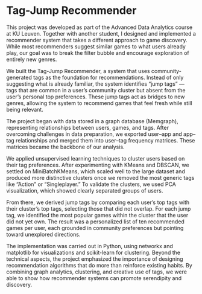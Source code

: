 # Tag-Jump Recommender
This project was developed as part of the Advanced Data Analytics course at KU Leuven. Together with another student, I designed and implemented a recommender system that takes a different approach to game discovery. While most recommenders suggest similar games to what users already play, our goal was to break the filter bubble and encourage exploration of entirely new genres.

We built the Tag-Jump Recommender, a system that uses community-generated tags as the foundation for recommendations. Instead of only suggesting what is already familiar, the system identifies “jump tags” — tags that are common in a user’s community cluster but absent from the user’s personal top preferences. These jump tags act as bridges to new genres, allowing the system to recommend games that feel fresh while still being relevant.

The project began with data stored in a graph database (Memgraph), representing relationships between users, games, and tags. After overcoming challenges in data preparation, we exported user–app and app–tag relationships and merged them into user–tag frequency matrices. These matrices became the backbone of our analysis.

We applied unsupervised learning techniques to cluster users based on their tag preferences. After experimenting with KMeans and DBSCAN, we settled on MiniBatchKMeans, which scaled well to the large dataset and produced more distinctive clusters once we removed the most generic tags like “Action” or “Singleplayer.” To validate the clusters, we used PCA visualization, which showed clearly separated groups of users.

From there, we derived jump tags by comparing each user’s top tags with their cluster’s top tags, selecting those that did not overlap. For each jump tag, we identified the most popular games within the cluster that the user did not yet own. The result was a personalized list of ten recommended games per user, each grounded in community preferences but pointing toward unexplored directions.

The implementation was carried out in Python, using networkx and matplotlib for visualizations and scikit-learn for clustering. Beyond the technical aspects, the project emphasized the importance of designing recommendation algorithms that do more than reinforce existing habits. By combining graph analytics, clustering, and creative use of tags, we were able to show how recommender systems can promote serendipity and discovery.
